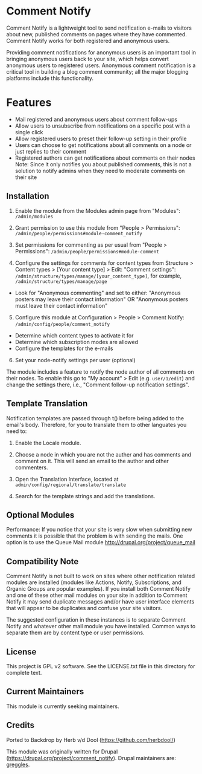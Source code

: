 Comment Notify
=============

Comment Notify is a lightweight tool to send notification e-mails to visitors about new, published comments on pages where they have commented. Comment Notify works for both registered and anonymous users.

Providing comment notifications for anonymous users is an important tool in bringing anonymous users back to your site, which helps convert anonymous users to registered users. Anonymous comment notification is a critical tool in building a blog comment community; all the major blogging platforms include this functionality.

Features
========

* Mail registered and anonymous users about comment follow-ups
* Allow users to unsubscribe from notifications on a specific post with a single click
* Allow registered users to preset their follow-up setting in their profile
* Users can choose to get notifications about all comments on a node or just replies to their comment
* Registered authors can get notifications about comments on their nodes
  Note: Since it only notifies you about published comments, this is not a solution to notify admins when they need to moderate comments on their site

Installation
------------

1. Enable the module from the Modules admin page from "Modules": `/admin/modules`

2. Grant permission to use this module from "People > Permissions": `/admin/people/permissions#module-comment_notify`

3. Set permissions for commenting as per usual from "People > Permissions": `/admin/people/permissions#module-comment`

4. Configure the settings for comments for content types from Structure > Content types > [Your content type] > Edit: "Comment settings": `/admin/structure/types/manage/[your_content_type]`, for example, `/admin/structure/types/manage/page`

 - Look for "Anonymous commenting" and set to either: "Anonymous posters may leave their contact information" OR "Anonymous posters must leave their contact information"

5. Configure this module at Configuration > People > Comment Notify: `/admin/config/people/comment_notify`

 - Determine which content types to activate it for
 - Determine which subscription modes are allowed
 - Configure the templates for the e-mails

6. Set your node-notify settings per user (optional)

The module includes a feature to notify the node author of all comments on their nodes. To enable this go to "My account" > Edit (e.g. `user/1/edit`) and change the settings there, i.e., "Comment follow-up notification settings".

Template Translation
--------------------

Notification templates are passed through t() before being added to the email's body. Therefore, for you to translate them to other languates you need to:

1. Enable the Locale module.

2. Choose a node in which you are not the auther and has comments and comment on it. This will send an email to the author and other commenters.

3. Open the Translation Interface, located at    `admin/config/regional/translate/translate`

4. Search for the template strings and add the translations.

Optional Modules
----------------

Performance: If you notice that your site is very slow when submitting
new comments it is possible that the problem is with sending the mails.
One option is to use the Queue Mail module
http://drupal.org/project/queue_mail

Compatibility Note
------------------

Comment Notify is not built to work on sites where other notification related modules are installed (modules like Actions, Notify, Subscriptions, and Organic Groups are popular examples). If you install both Comment Notify and one of these other mail modules on your site in addition to Comment Notify it may send duplicate messages and/or have user interface elements that will appear to be duplicates and confuse your site visitors.

The suggested configuration in these instances is to separate Comment Notify and whatever other mail module you have installed. Common ways to separate them are by content type or user permissions.

License
-------

This project is GPL v2 software. See the LICENSE.txt file in this directory for complete text.

Current Maintainers
-------------------

This module is currently seeking maintainers.

Credits
-------

Ported to Backdrop by Herb v/d Dool (https://github.com/herbdool/)

This module was originally written for Drupal (https://drupal.org/project/comment_notify). Drupal maintainers are: [greggles](https://www.drupal.org/u/greggles).
